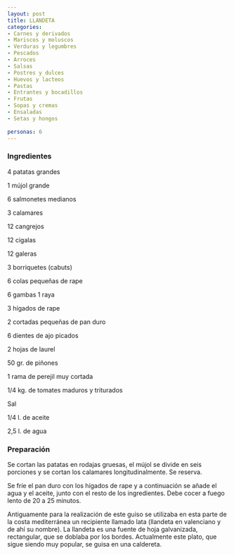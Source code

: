 ```yaml
---
layout: post
title: LLANDETA
categories:
- Carnes y derivados
- Mariscos y moluscos
- Verduras y legumbres
- Pescados
- Arroces
- Salsas
- Postres y dulces
- Huevos y lacteos
- Pastas
- Entrantes y bocadillos
- Frutas
- Sopas y cremas
- Ensaladas
- Setas y hongos
 
personas: 6 
---
```

<h3>Ingredientes</h3>
4 patatas grandes

1 mújol grande

6 salmonetes medianos

3 calamares

12 cangrejos

12 cigalas

12 galeras

3 borriquetes (cabuts)

6 colas pequeñas de rape

6 gambas 1 raya

3 hígados de rape

2 cortadas pequeñas de pan duro

6 dientes de ajo picados

2 hojas de laurel

50 gr. de piñones

1 rama de perejil muy cortada

1/4 kg. de tomates maduros y triturados

Sal

1/4 l. de aceite

2,5 l. de agua

<h3>Preparación</h3>
Se cortan las patatas en rodajas gruesas, el mújol se divide en seis porciones y se cortan los calamares longitudinalmente. Se reserva.

Se fríe el pan duro con los hígados de rape y a continuación se añade el agua y el aceite, junto con el resto de los ingredientes. Debe cocer a fuego lento de 20 a 25 minutos.

Antiguamente para la realización de este guiso se utilizaba en esta parte de la costa mediterránea un recipiente llamado lata (llandeta en valenciano y de ahí su nombre). La llandeta es una fuente de hoja galvanizada, rectangular, que se doblaba por los bordes. Actualmente este plato, que sigue siendo muy popular, se guisa en una caldereta.

